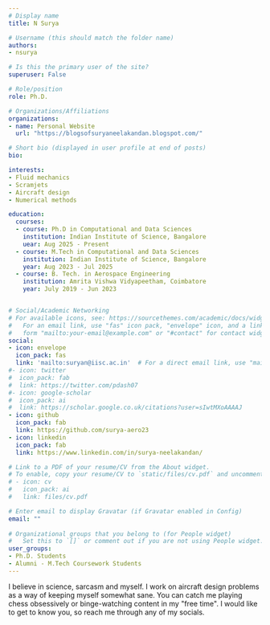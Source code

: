 ```yaml
---
# Display name
title: N Surya

# Username (this should match the folder name)
authors:
- nsurya

# Is this the primary user of the site?
superuser: False

# Role/position
role: Ph.D.

# Organizations/Affiliations
organizations:
- name: Personal Website
  url: "https://blogsofsuryaneelakandan.blogspot.com/"

# Short bio (displayed in user profile at end of posts)
bio: 

interests:
- Fluid mechanics   
- Scramjets
- Aircraft design
- Numerical methods

education:
  courses:
  - course: Ph.D in Computational and Data Sciences
    institution: Indian Institute of Science, Bangalore
    uear: Aug 2025 - Present
  - course: M.Tech in Computational and Data Sciences
    institution: Indian Institute of Science, Bangalore
    year: Aug 2023 - Jul 2025
  - course: B. Tech. in Aerospace Engineering
    institution: Amrita Vishwa Vidyapeetham, Coimbatore
    year: July 2019 - Jun 2023


# Social/Academic Networking
# For available icons, see: https://sourcethemes.com/academic/docs/widgets/#icons
#   For an email link, use "fas" icon pack, "envelope" icon, and a link in the
#   form "mailto:your-email@example.com" or "#contact" for contact widget.
social:
- icon: envelope
  icon_pack: fas
  link: 'mailto:suryan@iisc.ac.in'  # For a direct email link, use "mailto:test@example.org".
#- icon: twitter
#  icon_pack: fab
#  link: https://twitter.com/pdash07
#- icon: google-scholar
#  icon_pack: ai
#  link: https://scholar.google.co.uk/citations?user=sIwtMXoAAAAJ
- icon: github
  icon_pack: fab
  link: https://github.com/surya-aero23
- icon: linkedin
  icon_pack: fab
  link: https://www.linkedin.com/in/surya-neelakandan/

# Link to a PDF of your resume/CV from the About widget.
# To enable, copy your resume/CV to `static/files/cv.pdf` and uncomment the lines below.  
# - icon: cv
#   icon_pack: ai
#   link: files/cv.pdf

# Enter email to display Gravatar (if Gravatar enabled in Config)
email: ""
  
# Organizational groups that you belong to (for People widget)
#   Set this to `[]` or comment out if you are not using People widget.  
user_groups:
- Ph.D. Students
- Alumni - M.Tech Coursework Students
---
```

I believe in science, sarcasm and myself. I work on aircraft design problems as a way of keeping myself somewhat sane. You can catch me playing chess obsessively or binge-watching content in my "free time". I would like to get to know you, so reach me through any of my socials.
